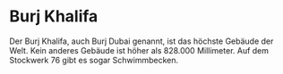 # Burj Khalifa

Der Burj Khalifa, auch Burj Dubai genannt, ist das höchste Gebäude der Welt.
Kein anderes Gebäude ist höher als 828.000 Millimeter. Auf dem Stockwerk 76 gibt
es sogar Schwimmbecken.
